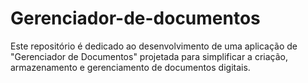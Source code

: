 # Gerenciador-de-documentos
Este repositório é dedicado ao desenvolvimento de uma aplicação de "Gerenciador de Documentos" projetada para simplificar a criação, armazenamento e gerenciamento de documentos digitais.
